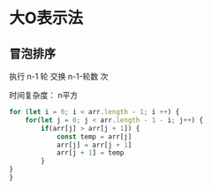 # 大O表示法

## 冒泡排序
执行    n-1               轮
交换    n-1-轮数      次

时间复杂度： n平方
``` js
for (let i = 0; i < arr.length - 1; i ++) {
	for(let j = 0; j < arr.length - 1 - i; j++) {
		if(arr[j] > arr[j + 1]) {
			const temp = arr[j]
			arr[j] = arr[j + 1]
			arr[j + 1] = temp 
		}
}
}
```


